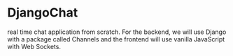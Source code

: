 # DjangoChat
real time chat application from scratch. For the backend, we will use Django with a package called Channels and the frontend will use vanilla JavaScript with Web Sockets.
